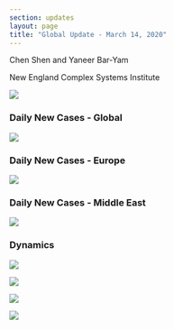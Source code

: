 ```yaml
---
section: updates
layout: page
title: "Global Update - March 14, 2020"
---
```


Chen Shen and Yaneer Bar-Yam

New England Complex Systems Institute

![](/media/5e6deb98451588abfddf7434_dynamics.png)

### Daily New Cases - Global

![](/media/5e6debb6645319bcff4f5ec2_Intl_3_14.png)

### Daily New Cases - Europe

![](/media/5e6debccfab40a6942d5ca90_Intl_3_14a.png)

### Daily New Cases - Middle East

![](/media/5e6debc24515880c55df86c3_Intl_3_14b.png)

### Dynamics

![](/media/5e6dec25502f3c29f6dbf38a_ME_3_14.png)

![](/media/5e6dec3864531984284f9dca_EU_3_14.png)

![](/media/5e6dec4fa9157b85e02b3d3f_Italy_3_14.png)

![](/media/5e6debe24515889273df9b64_Global_3_14.png)
